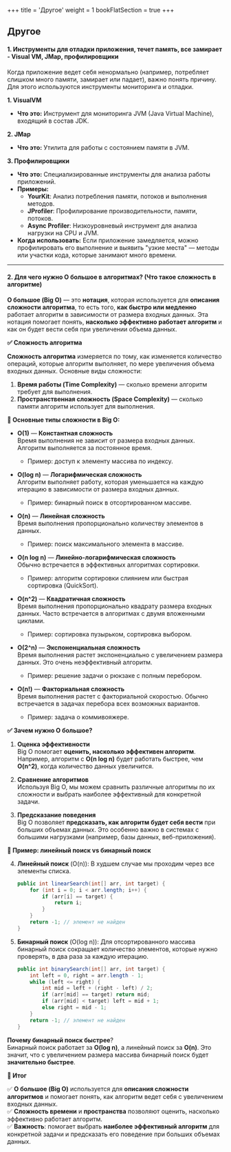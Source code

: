 +++
title = 'Другое'
weight = 1
bookFlatSection = true
+++

## Другое

#### 1. Инструменты для отладки приложения, течет память, все замирает - Visual VM, JMap, профилировщики

Когда приложение ведет себя ненормально (например, потребляет слишком много памяти, замирает или падает), важно понять причину. Для этого используются инструменты мониторинга и отладки.

 **1. VisualVM**

- **Что это:** Инструмент для мониторинга JVM (Java Virtual Machine), входящий в состав JDK.

 **2. JMap**

- **Что это:** Утилита для работы с состоянием памяти в JVM.

 **3. Профилировщики**

- **Что это:** Специализированные инструменты для анализа работы приложений.
- **Примеры:**
    - **YourKit**: Анализ потребления памяти, потоков и выполнения методов.
    - **JProfiler**: Профилирование производительности, памяти, потоков.
    - **Async Profiler**: Низкоуровневый инструмент для анализа нагрузки на CPU и JVM.
- **Когда использовать:** Если приложение замедляется, можно профилировать его выполнение и выявить "узкие места" — методы или участки кода, которые занимают много времени.

---
#### 2. Для чего нужно O большое в алгоритмах? (Что такое сложность в алгоритме)

**O большое (Big O)** — это **нотация**, которая используется для **описания сложности алгоритма**, то есть того, **как быстро или медленно** работает алгоритм в зависимости от размера входных данных. Эта нотация помогает понять, **насколько эффективно работает алгоритм** и как он будет вести себя при увеличении объема данных.

 **✅ Сложность алгоритма**

**Сложность алгоритма** измеряется по тому, как изменяется количество операций, которые алгоритм выполняет, по мере увеличения объема входных данных. Основные виды сложности:

1. **Время работы (Time Complexity)** — сколько времени алгоритм требует для выполнения.
2. **Пространственная сложность (Space Complexity)** — сколько памяти алгоритм использует для выполнения.

 **📌 Основные типы сложности в Big O:**

- **O(1)** — **Константная сложность**  
    Время выполнения не зависит от размера входных данных. Алгоритм выполняется за постоянное время.
    
    - Пример: доступ к элементу массива по индексу.
- **O(log n)** — **Логарифмическая сложность**  
    Алгоритм выполняет работу, которая уменьшается на каждую итерацию в зависимости от размера входных данных.
    
    - Пример: бинарный поиск в отсортированном массиве.
- **O(n)** — **Линейная сложность**  
    Время выполнения пропорционально количеству элементов в данных.
    
    - Пример: поиск максимального элемента в массиве.
- **O(n log n)** — **Линейно-логарифмическая сложность**  
    Обычно встречается в эффективных алгоритмах сортировки.
    
    - Пример: алгоритм сортировки слиянием или быстрая сортировка (QuickSort).
- **O(n^2)** — **Квадратичная сложность**  
    Время выполнения пропорционально квадрату размера входных данных. Часто встречается в алгоритмах с двумя вложенными циклами.
    
    - Пример: сортировка пузырьком, сортировка выбором.
- **O(2^n)** — **Экспоненциальная сложность**  
    Время выполнения растет экспоненциально с увеличением размера данных. Это очень неэффективный алгоритм.
    
    - Пример: решение задачи о рюкзаке с полным перебором.
- **O(n!)** — **Факториальная сложность**  
    Время выполнения растет с факториальной скоростью. Обычно встречается в задачах перебора всех возможных вариантов.
    
    - Пример: задача о коммивояжере.

 **✅ Зачем нужно O большое?**

1. **Оценка эффективности**  
    Big O помогает **оценить, насколько эффективен алгоритм**. Например, алгоритм с **O(n log n)** будет работать быстрее, чем **O(n^2)**, когда количество данных увеличится.
    
2. **Сравнение алгоритмов**  
    Используя Big O, мы можем сравнить различные алгоритмы по их сложности и выбрать наиболее эффективный для конкретной задачи.
    
3. **Предсказание поведения**  
    Big O позволяет **предсказать, как алгоритм будет себя вести** при больших объемах данных. Это особенно важно в системах с большими нагрузками (например, базы данных, веб-приложения).
    

 **📌 Пример: линейный поиск vs бинарный поиск**

4. **Линейный поиск** (O(n)): В худшем случае мы проходим через все элементы списка.
    
    ```java
    public int linearSearch(int[] arr, int target) {
        for (int i = 0; i < arr.length; i++) {
            if (arr[i] == target) {
                return i;
            }
        }
        return -1; // элемент не найден
    }
    ```
    
5. **Бинарный поиск** (O(log n)): Для отсортированного массива бинарный поиск сокращает количество элементов, которые нужно проверять, в два раза за каждую итерацию.
    
    ```java
    public int binarySearch(int[] arr, int target) {
        int left = 0, right = arr.length - 1;
        while (left <= right) {
            int mid = left + (right - left) / 2;
            if (arr[mid] == target) return mid;
            if (arr[mid] < target) left = mid + 1;
            else right = mid - 1;
        }
        return -1; // элемент не найден
    }
    ```
    

**Почему бинарный поиск быстрее**?  
Бинарный поиск работает за **O(log n)**, а линейный поиск за **O(n)**. Это значит, что с увеличением размера массива бинарный поиск будет **значительно быстрее**.

 **📌 Итог**

✅ **O большое (Big O)** используется для **описания сложности алгоритмов** и помогает понять, как алгоритм ведет себя с увеличением входных данных.  
✅ **Сложность времени** и **пространства** позволяют оценить, насколько эффективно работает алгоритм.  
✅ **Важность**: помогает выбрать **наиболее эффективный алгоритм** для конкретной задачи и предсказать его поведение при больших объемах данных.

